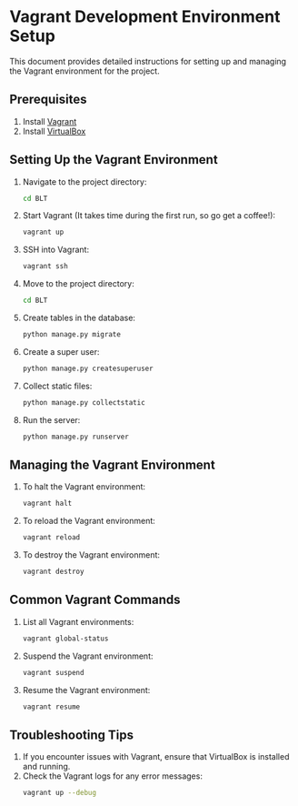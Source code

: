 # Vagrant Development Environment Setup

This document provides detailed instructions for setting up and managing the Vagrant environment for the project.

## Prerequisites

1. Install [Vagrant](https://www.vagrantup.com/)
2. Install [VirtualBox](https://www.virtualbox.org/)

## Setting Up the Vagrant Environment

1. Navigate to the project directory:
   ```sh
   cd BLT
   ```

2. Start Vagrant (It takes time during the first run, so go get a coffee!):
   ```sh
   vagrant up
   ```

3. SSH into Vagrant:
   ```sh
   vagrant ssh
   ```

4. Move to the project directory:
   ```sh
   cd BLT
   ```

5. Create tables in the database:
   ```sh
   python manage.py migrate
   ```

6. Create a super user:
   ```sh
   python manage.py createsuperuser
   ```

7. Collect static files:
   ```sh
   python manage.py collectstatic
   ```

8. Run the server:
   ```sh
   python manage.py runserver
   ```

## Managing the Vagrant Environment

1. To halt the Vagrant environment:
   ```sh
   vagrant halt
   ```

2. To reload the Vagrant environment:
   ```sh
   vagrant reload
   ```

3. To destroy the Vagrant environment:
   ```sh
   vagrant destroy
   ```

## Common Vagrant Commands

1. List all Vagrant environments:
   ```sh
   vagrant global-status
   ```

2. Suspend the Vagrant environment:
   ```sh
   vagrant suspend
   ```

3. Resume the Vagrant environment:
   ```sh
   vagrant resume
   ```

## Troubleshooting Tips

1. If you encounter issues with Vagrant, ensure that VirtualBox is installed and running.
2. Check the Vagrant logs for any error messages:
   ```sh
   vagrant up --debug
   ```
